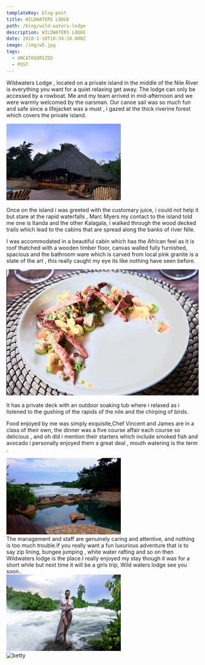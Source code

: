 ```yaml
---
templateKey: blog-post
title: WILDWATERS LODGE
path: /blog/wild-waters-lodge
description: WILDWATERS LODGE
date: 2018-1-10T10:34:10.000Z
image: /img/w5.jpg
tags:
  - UNCATEGORIZED
  - POST
---
```

<div>
  <div class="row">
    <div class="col">
        <p>
         Wildwaters Lodge ,  located on a private island in the middle of the Nile River is everything you want for a quiet relaxing get away. The lodge can only be accessed by a rowboat.  Me and my team arrived in mid-afternoon  and we were warmly welcomed by the oarsman. Our canoe sail was so much  fun and safe since a lifejacket was a must , i gazed at the thick riverine forest which covers the private island.   
        </p>
    </div>
    <div class="col">
        <img src="./w1.jpeg" alt="wild-image">
    </div>
  </div>
  <div>
    <p>
    Once on the island i was  greeted with the customary juice, i could not help it but stare at the rapid waterfalls , Marc Myers my contact to the island told me one is Itanda and the other Kalagala, i walked through the wood decked trails which  lead to the cabins  that are spread along the banks of river Nile.
    </p>
    <p>
     I was accommodated in a beautiful cabin which has the African feel as it is roof thatched with a wooden timber floor, canvas walled fully furnished, spacious and the bathroom ware which is carved from local pink granite  is a state of the art , this really caught my eye its like nothing have seen before.   
    </p>
  </div>
  <div class="row">
    <div class="col">
        <img  src="./k3.jpeg" alt="betty" >
    </div>
    <div class="col">
        <p>
        It has a private deck with an outdoor soaking tub where i  relaxed as i listened to the gushing of the rapids of the nile and the chirping of birds.
        </p>
    </div>
  </div>
  <div class="row">
    <div class="col">
        <p>
        Food enjoyed by me was simply exquisite,Chef Vincent and James are in a class of their own, the  dinner was a five course affair each course so  delicious , and oh did i mention their  starters which include smoked fish and avocado i personally enjoyed them a great deal , mouth watering is the term .
        </p>
    </div>
    <div class="col">
        <img  src="./w4.jpeg" alt="betty" >
    </div>
  </div>
  <div class="row">
    The management and staff are genuinely caring and attentive, and nothing is too much trouble.If you really want a fun luxurious adventure that is to say zip lining, bungee jumping , white water rafting and so on then Wildwaters lodge is the place.I really enjoyed my stay though it was for a short while but next time it will be a girls trip, Wild waters lodge see you soon..
  </div>
  <div class="row">
    <div class="col">
        <img  src="./w5.jpg" alt="betty">
    </div>
    <div>
        <img  src="./w3.jpg" alt="betty">
    </div>
  </div>
</div>
